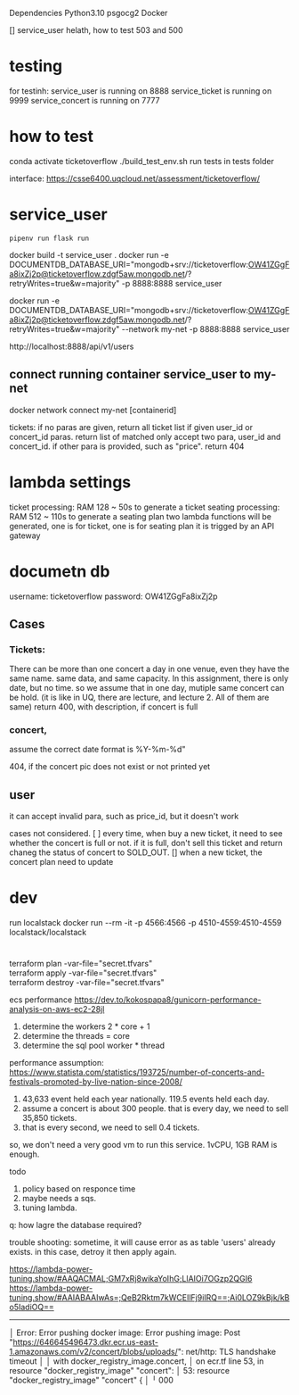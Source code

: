 
Dependencies
Python3.10 
psgocg2
Docker

[] service_user helath, how to test 503 and 500

# testing
for testinh:
service_user is running on 8888
service_ticket is running on 9999
service_concert is running on 7777


# how to test

conda activate ticketoverflow
./build_test_env.sh
run tests in tests folder


interface:
https://csse6400.uqcloud.net/assessment/ticketoverflow/



# service_user
```
pipenv run flask run  
```


docker build -t service_user .
docker run -e DOCUMENTDB_DATABASE_URI="mongodb+srv://ticketoverflow:OW41ZGgFa8ixZj2p@ticketoverflow.zdgf5aw.mongodb.net/?retryWrites=true&w=majority" -p 8888:8888 service_user

docker run -e DOCUMENTDB_DATABASE_URI="mongodb+srv://ticketoverflow:OW41ZGgFa8ixZj2p@ticketoverflow.zdgf5aw.mongodb.net/?retryWrites=true&w=majority" --network my-net -p 8888:8888 service_user


http://localhost:8888/api/v1/users


## connect running container service_user to my-net
docker network connect my-net [containerid]



tickets:
if no paras are given, return all ticket list
if given user_id or concert_id paras. return list of matched
only accept two para, user_id and concert_id. if other para is provided, such as "price". return 404


# lambda settings
ticket processing: RAM 128 ~ 50s to generate a ticket
seating processing: RAM 512 ~ 110s to generate a seating plan
two lambda functions will be generated, one is for ticket, one is for seating plan
it is trigged by an API gateway


# documetn db
username: ticketoverflow
password: OW41ZGgFa8ixZj2p

## Cases
### Tickets:
There can be more than one concert a day in one venue, even they have the same name. same data, and same capacity. In this assignment, there is only date, but no time. so we assume that in one day, mutiple same concert can be hold. (it is like in UQ, there are lecture, and lecture 2. All of them are same)
return 400, with description, if concert is full



### concert, 
assume the correct date format is     %Y-%m-%d"

404, if the concert pic does not exist or not printed yet

## user
 it can accept invalid para, such as price_id, but it doesn't work


cases not considered. 
[ ] every time, when buy a new ticket, it need to see whether the concert is full or not. if it is full, don't sell this ticket and return chaneg the status of concert to SOLD_OUT.
[] when a new ticket, the concert plan need to update


# dev
run localstack
docker run --rm -it -p 4566:4566 -p 4510-4559:4510-4559 localstack/localstack

# 
terraform plan -var-file="secret.tfvars"   
terraform apply -var-file="secret.tfvars"  
terraform destroy -var-file="secret.tfvars"   

ecs 
performance
https://dev.to/kokospapa8/gunicorn-performance-analysis-on-aws-ec2-28jl


1. determine the workers 2 * core + 1
2. determine the threads = core
3. determine the sql pool worker * thread

performance assumption:
https://www.statista.com/statistics/193725/number-of-concerts-and-festivals-promoted-by-live-nation-since-2008/
1. 43,633 event held each year nationally. 119.5 events held each day. 
2. assume a concert is about 300 people. that is every day, we need to sell 35,850 tickets.
3. that is every second, we need to sell 0.4 tickets.

so, we don't need a very good vm to run this service. 1vCPU, 1GB RAM is enough.


todo
1. policy based on responce time
2. maybe needs a sqs.
3. tuning lambda.




q:
how lagre the database required?


trouble shooting:
sometime, it will cause error as as table 'users' already exists.
in this case, detroy it then apply again.


https://lambda-power-tuning.show/#AAQACMAL;GM7xRj8wikaYoIhG;LlAIOi7OGzp2QGI6
https://lambda-power-tuning.show/#AAIABAAIwAs=;QeB2Rktm7kWCEIlFj9iIRQ==;Ai0LOZ9kBjk/kBo5IadiOQ==



----
│ Error: Error pushing docker image: Error pushing image: Post "https://646645496473.dkr.ecr.us-east-1.amazonaws.com/v2/concert/blobs/uploads/": net/http: TLS handshake timeout
│ 
│   with docker_registry_image.concert,
│   on ecr.tf line 53, in resource "docker_registry_image" "concert":
│   53: resource "docker_registry_image" "concert" {
│ 
╵
000